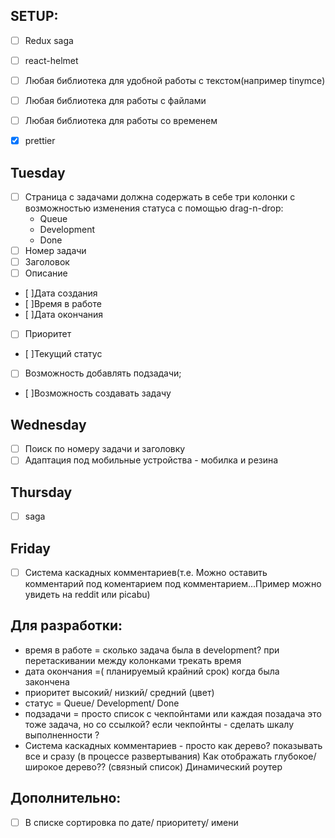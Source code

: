 ## SETUP:
- [ ] Redux saga
- [ ] react-helmet
- [ ] Любая библиотека для удобной работы с текстом(например tinymce)
- [ ] Любая библиотека для работы с файлами
- [ ] Любая библиотека для работы со временем
- [x] prettier





## Tuesday
- [ ] Страница с задачами должна содержать в себе три колонки c возможностью изменения статуса с помощью drag-n-drop:
    - Queue
    - Development
    - Done
- [ ] Номер задачи
- [ ] Заголовок
- [ ] Описание

- [ ]Дата создания
- [ ]Время в работе
- [ ]Дата окончания

- [ ] Приоритет
    
- [ ]Текущий статус
- [ ] Возможность добавлять подзадачи;

- [ ]Возможность создавать задачу


## Wednesday
- [ ] Поиск по номеру задачи и заголовку
- [ ] Адаптация под мобильные устройства - мобилка и резина

## Thursday 

- [ ] saga


## Friday
- [ ]  Система каскадных комментариев(т.е. Можно оставить комментарий под коментарием под комментарием...Пример можно увидеть на reddit или picabu)







## Для разработки:

* время в работе = сколько задача была в development?
  при перетаскивании между колонками  трекать время 
* дата окончания =( планируемый крайний срок) когда была закончена
* приоритет высокий/ низкий/ средний (цвет)
* статус = Queue/ Development/ Done
* подзадачи = просто список с чекпойнтами или каждая позадача это тоже задача, но со ссылкой?
  если чекпойнты  - сделать шкалу выполненности ?
* Система каскадных комментариев - просто как дерево? показывать все и сразу (в процессе развертывания)
  Как отображать глубокое/широкое дерево?? (связный список)
  Динамический роутер


## Дополнительно:
- [ ] В списке сортировка по дате/ приоритету/ имени

